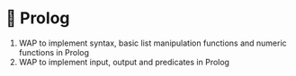 # 🦉 Prolog

1. WAP to implement syntax, basic list manipulation functions and numeric functions in Prolog
2. WAP to implement input, output and predicates in Prolog
